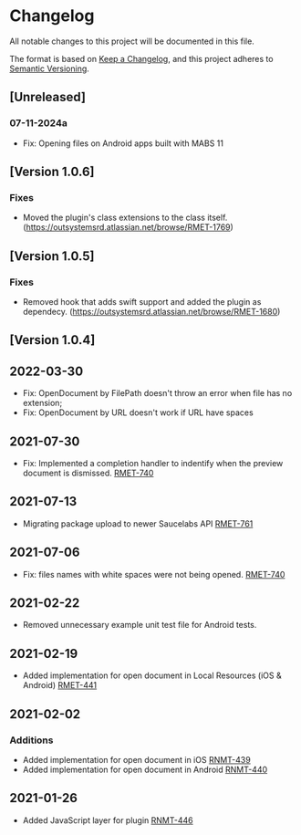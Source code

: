 # Changelog
All notable changes to this project will be documented in this file.

The format is based on [Keep a Changelog](https://keepachangelog.com/en/1.0.0/),
and this project adheres to [Semantic Versioning](https://semver.org/spec/v2.0.0.html).

## [Unreleased]

### 07-11-2024a
- Fix: Opening files on Android apps built with MABS 11 

## [Version 1.0.6]
### Fixes
- Moved the plugin's class extensions to the class itself. (https://outsystemsrd.atlassian.net/browse/RMET-1769)

## [Version 1.0.5]
### Fixes
- Removed hook that adds swift support and added the plugin as dependecy. (https://outsystemsrd.atlassian.net/browse/RMET-1680)

## [Version 1.0.4]

## 2022-03-30
- Fix: OpenDocument by FilePath doesn't throw an error when file has no extension;
- Fix: OpenDocument by URL doesn't work if URL have spaces

## 2021-07-30
- Fix: Implemented a completion handler to indentify when the preview document is dismissed. [RMET-740](https://outsystemsrd.atlassian.net/browse/RMET-912)
## 2021-07-13
- Migrating package upload to newer Saucelabs API [RMET-761](https://outsystemsrd.atlassian.net/browse/RMET-761)
## 2021-07-06
- Fix: files names with white spaces were not being opened. [RMET-740](https://outsystemsrd.atlassian.net/browse/RMET-740)
## 2021-02-22
- Removed unnecessary example unit test file for Android tests.
## 2021-02-19
- Added implementation for open document in Local Resources (iOS & Android) [RMET-441](https://outsystemsrd.atlassian.net/browse/RMET-441)

## 2021-02-02
### Additions
- Added implementation for open document in iOS [RNMT-439](https://outsystemsrd.atlassian.net/browse/RMET-439)
- Added implementation for open document in Android [RNMT-440](https://outsystemsrd.atlassian.net/browse/RMET-440)

## 2021-01-26
- Added JavaScript layer for plugin [RNMT-446](https://outsystemsrd.atlassian.net/browse/RMET-446)

